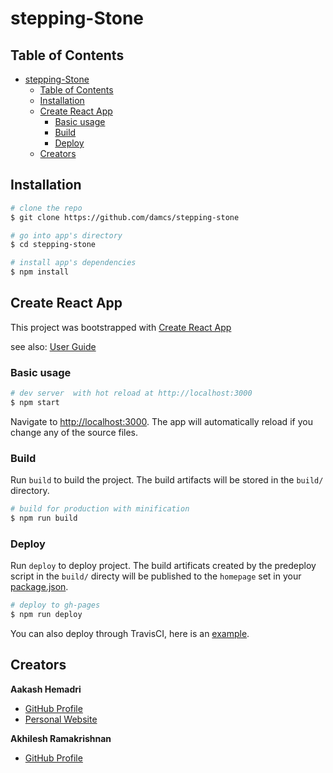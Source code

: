 # stepping-Stone

## Table of Contents

- [stepping-Stone](#stepping-Stone)
  - [Table of Contents](#Table-of-Contents)
  - [Installation](#Installation)
  - [Create React App](#Create-React-App)
    - [Basic usage](#Basic-usage)
    - [Build](#Build)
    - [Deploy](#Deploy)
  - [Creators](#Creators)

## Installation

``` bash
# clone the repo
$ git clone https://github.com/damcs/stepping-stone

# go into app's directory
$ cd stepping-stone

# install app's dependencies
$ npm install
```

## Create React App
This project was bootstrapped with [Create React App](https://github.com/facebook/create-react-app)

see also:
[User Guide](CRA.md)

### Basic usage

``` bash
# dev server  with hot reload at http://localhost:3000
$ npm start
```

Navigate to [http://localhost:3000](http://localhost:3000). The app will automatically reload if you change any of the source files.

### Build

Run `build` to build the project. The build artifacts will be stored in the `build/` directory.

```bash
# build for production with minification
$ npm run build
```

### Deploy

Run `deploy` to deploy project. The build artificats created by the predeploy script in the `build/` directy will be published to the `homepage` set in your [package.json](package.json).

```bash
# deploy to gh-pages
$ npm run deploy
```

You can also deploy through TravisCI, here is an [example](.travis.yml).

## Creators

**Aakash Hemadri**
* [GitHub Profile](<https://github.com/aakashhemadri>)
* [Personal Website](<https://aakashhemadri.github.io>)

**Akhilesh Ramakrishnan**
* [GitHub Profile](<https://github.com/akhilramkee>)


